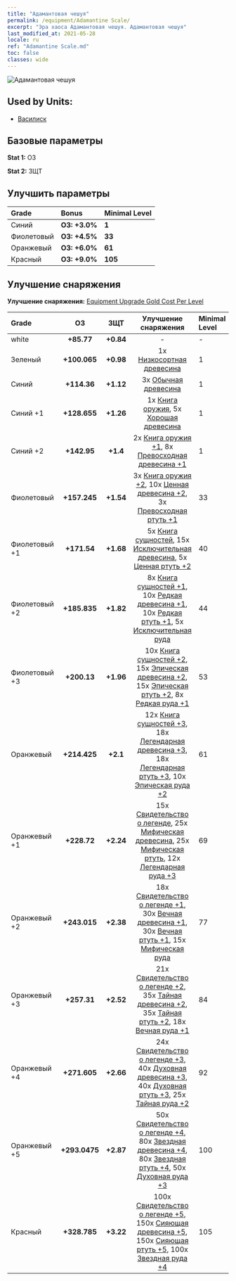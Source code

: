 ```yaml
---
title: "Адамантовая чешуя"
permalink: /equipment/Adamantine Scale/
excerpt: "Эра хаоса Адамантовая чешуя. Адамантовая чешуя"
last_modified_at: 2021-05-28
locale: ru
ref: "Adamantine Scale.md"
toc: false
classes: wide
---
```


  ![Адамантовая чешуя](/images/e/e_8042.png)

## Used by Units:

* [Василиск](/ru/units/Basilisk/) 


## Базовые параметры
 **Stat 1:** ОЗ

 **Stat 2:** ЗЩТ

## Улучшить параметры

  |     Grade    |   Bonus | Minimal Level | 
  |:-------------|:--------|:--------------| 
  | Синий | **ОЗ: +3.0%** | **1** | 
  | Фиолетовый | **ОЗ: +4.5%** | **33** | 
  | Оранжевый | **ОЗ: +6.0%** | **61** | 
  | Красный | **ОЗ: +9.0%** | **105** | 


## Улучшение снаряжения
 **Улучшение снаряжения:** [Equipment Upgrade Gold Cost Per Level](/equipment/EquipmentUpgradeCostPerLevel/) 

  |          Grade      | ОЗ | ЗЩТ | Улучшение снаряжения | Minimal Level |
  |:--------------------|:---------:|:---------:|:----------------:|:--------------|
  | white | **+85.77** | **+0.84** | - | - |
  | Зеленый | **+100.065** | **+0.98** | 1x [Низкосортная древесина](/ItemsRU/mat_1/) | 1 |
  | Синий | **+114.36** | **+1.12** | 3x [Обычная древесина](/ItemsRU/mat_7/) | 1 |
  | Синий +1 | **+128.655** | **+1.26** | 1x [Книга оружия](/ItemsRU/mat_18/), 5x [Хорошая древесина](/ItemsRU/mat_13/) | 1 |
  | Синий +2 | **+142.95** | **+1.4** | 2x [Книга оружия +1](/ItemsRU/mat_25/), 8x [Превосходная древесина +1](/ItemsRU/mat_20/) | 1 |
  | Фиолетовый | **+157.245** | **+1.54** | 3x [Книга оружия +2](/ItemsRU/mat_32/), 10x [Ценная древесина +2](/ItemsRU/mat_27/), 3x [Превосходная ртуть +1](/ItemsRU/mat_21/) | 33 |
  | Фиолетовый +1 | **+171.54** | **+1.68** | 5x [Книга сущностей](/ItemsRU/mat_39/), 15x [Исключительная древесина](/ItemsRU/mat_34/), 5x [Ценная ртуть +2](/ItemsRU/mat_28/) | 40 |
  | Фиолетовый +2 | **+185.835** | **+1.82** | 8x [Книга сущностей +1](/ItemsRU/mat_46/), 10x [Редкая древесина +1](/ItemsRU/mat_41/), 10x [Редкая ртуть +1](/ItemsRU/mat_42/), 5x [Исключительная руда](/ItemsRU/mat_33/) | 44 |
  | Фиолетовый +3 | **+200.13** | **+1.96** | 10x [Книга сущностей +2](/ItemsRU/mat_53/), 15x [Эпическая древесина +2](/ItemsRU/mat_48/), 15x [Эпическая ртуть +2](/ItemsRU/mat_49/), 8x [Редкая руда +1](/ItemsRU/mat_40/) | 53 |
  | Оранжевый | **+214.425** | **+2.1** | 12x [Книга сущностей +3](/ItemsRU/mat_60/), 18x [Легендарная древесина +3](/ItemsRU/mat_55/), 18x [Легендарная ртуть +3](/ItemsRU/mat_56/), 10x [Эпическая руда +2](/ItemsRU/mat_47/) | 61 |
  | Оранжевый +1 | **+228.72** | **+2.24** | 15x [Свидетельство о легенде](/ItemsRU/mat_67/), 25x [Мифическая древесина](/ItemsRU/mat_62/), 25x [Мифическая ртуть](/ItemsRU/mat_63/), 12x [Легендарная руда +3](/ItemsRU/mat_54/) | 69 |
  | Оранжевый +2 | **+243.015** | **+2.38** | 18x [Свидетельство о легенде +1](/ItemsRU/mat_74/), 30x [Вечная древесина +1](/ItemsRU/mat_69/), 30x [Вечная ртуть +1](/ItemsRU/mat_70/), 15x [Мифическая руда](/ItemsRU/mat_61/) | 77 |
  | Оранжевый +3 | **+257.31** | **+2.52** | 21x [Свидетельство о легенде +2](/ItemsRU/mat_81/), 35x [Тайная древесина +2](/ItemsRU/mat_76/), 35x [Тайная ртуть +2](/ItemsRU/mat_77/), 18x [Вечная руда +1](/ItemsRU/mat_68/) | 84 |
  | Оранжевый +4 | **+271.605** | **+2.66** | 24x [Свидетельство о легенде +3](/ItemsRU/mat_88/), 40x [Духовная древесина +3](/ItemsRU/mat_83/), 40x [Духовная ртуть +3](/ItemsRU/mat_84/), 25x [Тайная руда +2](/ItemsRU/mat_75/) | 92 |
  | Оранжевый +5 | **+293.0475** | **+2.87** | 50x [Свидетельство о легенде +4](/ItemsRU/mat_95/), 80x [Звездная древесина +4](/ItemsRU/mat_90/), 80x [Звездная ртуть +4](/ItemsRU/mat_91/), 50x [Духовная руда +3](/ItemsRU/mat_82/) | 100 |
  | Красный | **+328.785** | **+3.22** | 100x [Свидетельство о легенде +5](/ItemsRU/mat_102/), 150x [Сияющая древесина +5](/ItemsRU/mat_97/), 150x [Сияющая ртуть +5](/ItemsRU/mat_98/), 100x [Звездная руда +4](/ItemsRU/mat_89/) | 105 |

